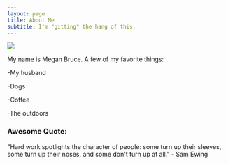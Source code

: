 ```yaml
---
layout: page
title: About Me
subtitle: I'm "gitting" the hang of this.
---
```


![]({{site.url}}/assets/img/unnamed1.jpg) 

My name is Megan Bruce. A few of my favorite things:

-My husband

-Dogs

-Coffee

-The outdoors


### Awesome Quote:

"Hard work spotlights the character of people: some turn up their sleeves, some turn up their noses, and some don't turn up at all." - Sam Ewing
